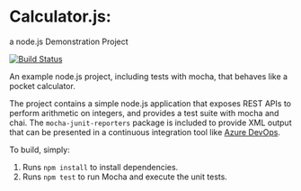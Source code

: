 Calculator.js:
==============
a node.js Demonstration Project

[![Build Status](https://dev.azure.com/az400st20200690/Parts%20Unlimited/_apis/build/status/rodrigpc.calculator?branchName=master)](https://dev.azure.com/az400st20200690/Parts%20Unlimited/_build/latest?definitionId=5&branchName=master)

An example node.js project, including tests with mocha, that behaves like
a pocket calculator.

The project contains a simple node.js application that exposes REST APIs
to perform arithmetic on integers, and provides a test suite with mocha
and chai.  The `mocha-junit-reporters` package is included to provide XML
output that can be presented in a continuous integration tool like
[Azure DevOps](https://azure.com/devops).

To build, simply:

1. Runs `npm install` to install dependencies.
2. Runs `npm test` to run Mocha and execute the unit tests.

